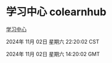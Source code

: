 # 学习中心 colearnhub
[学习中心](http://219.139.197.74:56308/colearnhub/)

2024年 11月 02日 星期六 22:20:02 CST

2024年 11月 02日 星期六 14:20:02 GMT
